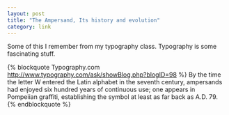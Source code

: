 ```yaml
---
layout: post
title: "The Ampersand, Its history and evolution"
category: link
---
```


Some of this I remember from my typography class. Typography is some fascinating stuff.

{% blockquote Typography.com http://www.typography.com/ask/showBlog.php?blogID=98 %}
By the time the letter W entered the Latin alphabet in the seventh century, ampersands had enjoyed six hundred years of continuous use; one appears in Pompeiian graffiti, establishing the symbol at least as far back as A.D. 79.
{% endblockquote %}
